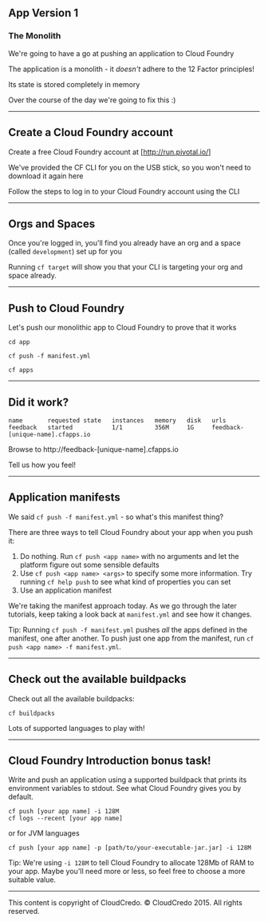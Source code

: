 ## App Version 1
### The Monolith

We're going to have a go at pushing an application to Cloud Foundry

The application is a monolith - it *doesn't* adhere to the 12 Factor principles!

Its state is stored completely in memory

Over the course of the day we're going to fix this :)

----

## Create a Cloud Foundry account

Create a free Cloud Foundry account at [http://run.pivotal.io/]

We've provided the CF CLI for you on the USB stick, so you won't need to download it
again here

Follow the steps to log in to your Cloud Foundry account using the CLI

----

## Orgs and Spaces

Once you're logged in, you'll find you already have an org and a space (called `development`)
set up for you

Running `cf target` will show you that your CLI is targeting your org and space already.

----

## Push to Cloud Foundry

Let's push our monolithic app to Cloud Foundry to prove that it works

    cd app

    cf push -f manifest.yml

    cf apps

----

## Did it work?

    name       requested state   instances   memory   disk   urls
    feedback   started           1/1         356M     1G     feedback-[unique-name].cfapps.io

Browse to http://feedback-[unique-name].cfapps.io

Tell us how you feel!

----

## Application manifests

We said `cf push -f manifest.yml` - so what's this manifest thing?

There are three ways to tell Cloud Foundry about your app when you push it:

1. Do nothing. Run `cf push <app name>` with no arguments and let the platform figure out
some sensible defaults
2. Use `cf push <app name> <args>` to specify some more information. Try running
`cf help push` to see what kind of properties you can set
3. Use an application manifest

We're taking the manifest approach today. As we go through the later tutorials, keep taking
a look back at `manifest.yml` and see how it changes.

Tip: Running `cf push -f manifest.yml` pushes *all* the apps defined in the manifest, one
after another. To push just one app from the manifest, run `cf push <app name> -f manifest.yml`.

----

## Check out the available buildpacks

Check out all the available buildpacks:

    cf buildpacks
    
Lots of supported languages to play with!    
    
----    

## Cloud Foundry Introduction bonus task!

Write and push an application using a supported buildpack that prints its environment variables to stdout.
See what Cloud Foundry gives you by default.

    cf push [your app name] -i 128M
    cf logs --recent [your app name]

or for JVM languages

    cf push [your app name] -p [path/to/your-executable-jar.jar] -i 128M

Tip: We're using `-i 128M` to tell Cloud Foundry to allocate 128Mb of RAM to your app. Maybe
you'll need more or less, so feel free to choose a more suitable value.

----


This content is copyright of CloudCredo. © CloudCredo 2015. All rights reserved.
